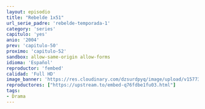 ```yaml
---
layout: episodio
title: "Rebelde 1x51"
url_serie_padre: 'rebelde-temporada-1'
category: 'series'
capitulo: 'yes'
anio: '2004'
prev: 'capitulo-50'
proximo: 'capitulo-52'
sandbox: allow-same-origin allow-forms
idioma: 'Español'
reproductor: 'fembed'
calidad: 'Full HD'
image_banner: 'https://res.cloudinary.com/dzsurdpyq/image/upload/v1577313723/rebelde-temporada-1-min.jpg'
reproductores: ["https://upstream.to/embed-q76fdbe1fu03.html"]
tags:
- Drama
---
```












